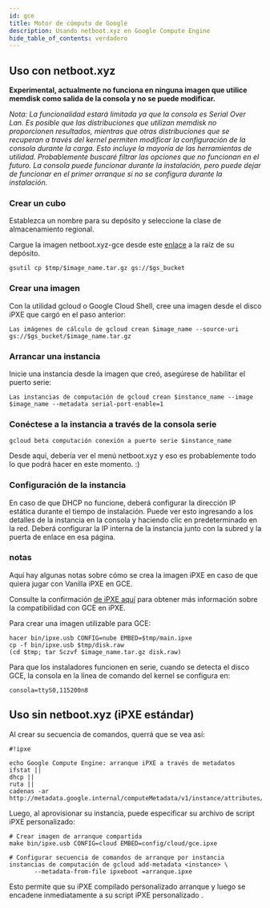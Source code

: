 ```yaml
---
id: gce
title: Motor de cómputo de Google
description: Usando netboot.xyz en Google Compute Engine
hide_table_of_contents: verdadero
---
```


## Uso con netboot.xyz

**Experimental, actualmente no funciona en ninguna imagen que utilice memdisk como salida de la consola y no se puede modificar.**

*Nota: La funcionalidad estará limitada ya que la consola es Serial Over Lan.  Es posible que las distribuciones que utilizan memdisk no proporcionen resultados, mientras que otras distribuciones que se recuperan a través del kernel permiten modificar la configuración de la consola durante la carga.  Esto incluye la mayoría de las herramientas de utilidad.  Probablemente buscaré filtrar las opciones que no funcionan en el futuro.  La consola puede funcionar durante la instalación, pero puede dejar de funcionar en el primer arranque si no se configura durante la instalación.*

### Crear un cubo

Establezca un nombre para su depósito y seleccione la clase de almacenamiento regional.

Cargue la imagen netboot.xyz-gce desde este [enlace](https://boot.netboot.xyz/ipxe/netboot.xyz-gce.tar.gz) a la raíz de su depósito.

    gsutil cp $tmp/$image_name.tar.gz gs://$gs_bucket

### Crear una imagen

Con la utilidad gcloud o Google Cloud Shell, cree una imagen desde el disco iPXE que cargó en el paso anterior:

    Las imágenes de cálculo de gcloud crean $image_name --source-uri gs://$gs_bucket/$image_name.tar.gz

### Arrancar una instancia

Inicie una instancia desde la imagen que creó, asegúrese de habilitar el puerto serie:

    Las instancias de computación de gcloud crean $instance_name --image $image_name --metadata serial-port-enable=1

### Conéctese a la instancia a través de la consola serie

    gcloud beta computación conexión a puerto serie $instance_name

Desde aquí, debería ver el menú netboot.xyz y eso es probablemente todo lo que podrá hacer en este momento. :)

### Configuración de la instancia

En caso de que DHCP no funcione, deberá configurar la dirección IP estática durante el tiempo de instalación.  Puede ver esto ingresando a los detalles de la instancia en la consola y haciendo clic en predeterminado en la red.  Deberá configurar la IP interna de la instancia junto con la subred y la puerta de enlace en esa página.

### notas

Aquí hay algunas notas sobre cómo se crea la imagen iPXE en caso de que quiera jugar con Vanilla iPXE en GCE.

Consulte la confirmación [de iPXE aquí](https://github.com/ipxe/ipxe/commit/de85336abb7861e4ea4df2e296eb33d179c7c9bd) para obtener más información sobre la compatibilidad con GCE en iPXE.

Para crear una imagen utilizable para GCE:

    hacer bin/ipxe.usb CONFIG=nube EMBED=$tmp/main.ipxe
    cp -f bin/ipxe.usb $tmp/disk.raw
    (cd $tmp; tar Sczvf $image_name.tar.gz disk.raw)

Para que los instaladores funcionen en serie, cuando se detecta el disco GCE, la consola en la línea de comando del kernel se configura en:

    consola=ttyS0,115200n8

## Uso sin netboot.xyz (iPXE estándar)

Al crear su secuencia de comandos, querrá que se vea así:

    #!ipxe
    
    echo Google Compute Engine: arranque iPXE a través de metadatos
    ifstat ||
    dhcp ||
    ruta ||
    cadenas -ar http://metadata.google.internal/computeMetadata/v1/instance/attributes/ipxeboot

Luego, al aprovisionar su instancia, puede especificar su archivo de script iPXE personalizado:

    # Crear imagen de arranque compartida
    make bin/ipxe.usb CONFIG=cloud EMBED=config/cloud/gce.ipxe
    
    # Configurar secuencia de comandos de arranque por instancia
    instancias de computación de gcloud add-metadata <instance> \
           --metadata-from-file ipxeboot =arranque.ipxe

Esto permite que su iPXE compilado personalizado arranque y luego se encadene inmediatamente a su script iPXE personalizado .
